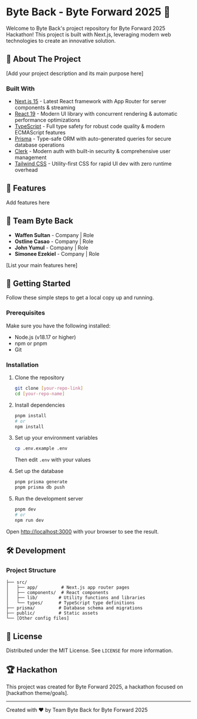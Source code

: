 # Byte Back - Byte Forward 2025 🚀

Welcome to Byte Back's project repository for Byte Forward 2025 Hackathon! This project is built with Next.js, leveraging modern web technologies to create an innovative solution.

## 🌟 About The Project

[Add your project description and its main purpose here]

### Built With

- [Next.js 15](https://nextjs.org/) - Latest React framework with App Router for server components & streaming
- [React 19](https://react.dev/) - Modern UI library with concurrent rendering & automatic performance optimizations
- [TypeScript](https://www.typescriptlang.org/) - Full type safety for robust code quality & modern ECMAScript features
- [Prisma](https://www.prisma.io/) - Type-safe ORM with auto-generated queries for secure database operations
- [Clerk](https://clerk.com/) - Modern auth with built-in security & comprehensive user management
- [Tailwind CSS](https://tailwindcss.com/) - Utility-first CSS for rapid UI dev with zero runtime overhead

## 🎯 Features

Add features here

## 👥 Team Byte Back

- **Waffen Sultan** - Company | Role
- **Ostline Casao** - Company | Role
- **John Yumul** - Company | Role
- **Simonee Ezekiel** - Company | Role

[List your main features here]

## 🚀 Getting Started

Follow these simple steps to get a local copy up and running.

### Prerequisites

Make sure you have the following installed:

- Node.js (v18.17 or higher)
- npm or pnpm
- Git

### Installation

1. Clone the repository

   ```sh
   git clone [your-repo-link]
   cd [your-repo-name]
   ```

2. Install dependencies

   ```sh
   pnpm install
   # or
   npm install
   ```

3. Set up your environment variables

   ```sh
   cp .env.example .env
   ```

   Then edit `.env` with your values

4. Set up the database

   ```sh
   pnpm prisma generate
   pnpm prisma db push
   ```

5. Run the development server
   ```sh
   pnpm dev
   # or
   npm run dev
   ```

Open [http://localhost:3000](http://localhost:3000) with your browser to see the result.

## 🛠 Development

### Project Structure

```
├── src/
│   ├── app/         # Next.js app router pages
│   ├── components/  # React components
│   ├── lib/        # Utility functions and libraries
│   └── types/      # TypeScript type definitions
├── prisma/         # Database schema and migrations
├── public/         # Static assets
└── [Other config files]
```

## 📄 License

Distributed under the MIT License. See `LICENSE` for more information.

## 🏆 Hackathon

This project was created for Byte Forward 2025, a hackathon focused on [hackathon theme/goals].

---

Created with ❤️ by Team Byte Back for Byte Forward 2025
